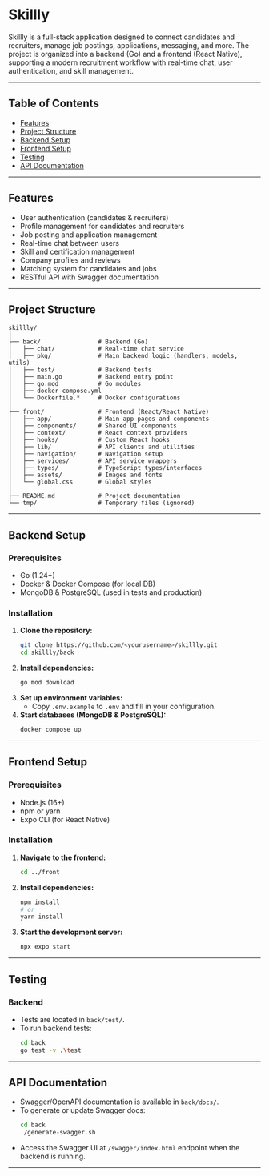 # Skillly

Skillly is a full-stack application designed to connect candidates and recruiters, manage job postings, applications, messaging, and more. The project is organized into a backend (Go) and a frontend (React Native), supporting a modern recruitment workflow with real-time chat, user authentication, and skill management.

---

## Table of Contents

- [Features](#features)
- [Project Structure](#project-structure)
- [Backend Setup](#backend-setup)
- [Frontend Setup](#frontend-setup)
- [Testing](#testing)
- [API Documentation](#api-documentation)

---

## Features

- User authentication (candidates & recruiters)
- Profile management for candidates and recruiters
- Job posting and application management
- Real-time chat between users
- Skill and certification management
- Company profiles and reviews
- Matching system for candidates and jobs
- RESTful API with Swagger documentation

---

## Project Structure

```text
skillly/
│
├── back/                # Backend (Go)
│   ├── chat/            # Real-time chat service
│   ├── pkg/             # Main backend logic (handlers, models, utils)
│   ├── test/            # Backend tests
│   ├── main.go          # Backend entry point
│   ├── go.mod           # Go modules
│   ├── docker-compose.yml
│   └── Dockerfile.*     # Docker configurations
│
├── front/               # Frontend (React/React Native)
│   ├── app/             # Main app pages and components
│   ├── components/      # Shared UI components
│   ├── context/         # React context providers
│   ├── hooks/           # Custom React hooks
│   ├── lib/             # API clients and utilities
│   ├── navigation/      # Navigation setup
│   ├── services/        # API service wrappers
│   ├── types/           # TypeScript types/interfaces
│   ├── assets/          # Images and fonts
│   └── global.css       # Global styles
│
├── README.md            # Project documentation
└── tmp/                 # Temporary files (ignored)
```

---

## Backend Setup

### Prerequisites

- Go (1.24+)
- Docker & Docker Compose (for local DB)
- MongoDB & PostgreSQL (used in tests and production)

### Installation

1. **Clone the repository:**
   ```bash
   git clone https://github.com/<yourusername>/skillly.git
   cd skillly/back
   ```
2. **Install dependencies:**
   ```bash
   go mod download
   ```
3. **Set up environment variables:**
   - Copy `.env.example` to `.env` and fill in your configuration.
4. **Start databases (MongoDB & PostgreSQL):**
   ```bash
   docker compose up
   ```

---

## Frontend Setup

### Prerequisites

- Node.js (16+)
- npm or yarn
- Expo CLI (for React Native)

### Installation

1. **Navigate to the frontend:**
   ```bash
   cd ../front
   ```
2. **Install dependencies:**
   ```bash
   npm install
   # or
   yarn install
   ```
3. **Start the development server:**
   ```bash
   npx expo start
   ```

---

## Testing

### Backend

- Tests are located in `back/test/`.
- To run backend tests:
  ```bash
  cd back
  go test -v .\test
  ```

---

## API Documentation

- Swagger/OpenAPI documentation is available in `back/docs/`.
- To generate or update Swagger docs:
  ```bash
  cd back
  ./generate-swagger.sh
  ```
- Access the Swagger UI at `/swagger/index.html` endpoint when the backend is running.

---
